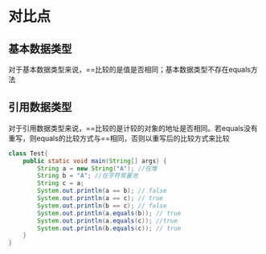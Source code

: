 # 对比点
## 基本数据类型
对于基本数据类型来说，==比较的是值是否相同；基本数据类型不存在equals方法
## 引用数据类型
对于引用数据类型来说，==比较的是计较的对象的地址是否相同。若equals没有重写，则equals的比较方式与==相同，否则以重写后的比较方式来比较

```java
class Test{
    public static void main(String[] args) {
        String a = new String("A"); //在堆
        String b = "A"; //在字符常量池
        String c = a; 
        System.out.println(a == b); // false
        System.out.println(a == c); // true
        System.out.println(b == c); // false
        System.out.println(a.equals(b)); // true
        System.out.println(a.equals(c)); //true
        System.out.println(b.equals(c)); // true
    }    
}
```